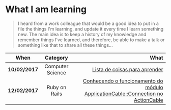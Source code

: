 What I am learning
===============
> I heard from a work colleague that would be a good idea to put in a file the things I'm learning, and update it every time I learn something new.
> The main idea is to keep a history of my knowledge and remember things I've learned, and therefore, be able to make a talk or something like that to share all these things...

| **When** | **Category** | **What** |
| -------- |:------------:| --------:|
| **10/02/2017** | Computer Science | [Lista de coisas para aprender](https://github.com/jwasham/google-interview-university "Google interview university") |
| **12/02/2017** | Ruby on Rails | [Conhecendo o funcionamento do módulo ApplicationCable::Connection no ActionCable](https://github.com/rails/rails/tree/master/actioncable/lib/action_cable "ActionCable in the Rails repository") |

